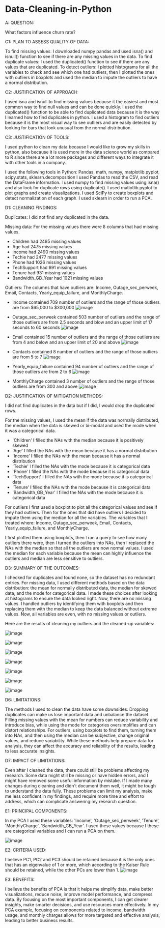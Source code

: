 # Data-Cleaning-in-Python

A: QUESTION:

What factors influence churn rate?


C1: PLAN TO ASSESS QUALITY OF DATA:


To find missing values: I downloaded numpy pandas and used isna() and isnull() function to see if there are any missing values in the data. 
To find duplicate values: I used the duplicated() function to see if there are any values that are duplicated.
To detect outliers: I plotted histograms for all the variables to check and see which one had outliers, then I plotted the ones with outliers in boxplots and used the median to impute the outliers to have a normal distribution.

C2: JUSTIFICATION OF APPROACH:

I used isna and isnull to find missing values because it the easiest and most common way to find null values and can be done quickly.
I used the duplicated() function to be able to find duplicated data because it is the way I learned how to find duplicates in python.
I used a histogram to find outliers because it is the most visual way to see outliers and are easily detected by looking for bars that look unusual from the normal distribution.

C3: JUSTIFICATION OF TOOLS:

I used python to clean my data because I would like to grow my skills in python, also because it is used more in the data science world as compared to R since there are a lot more packages and different ways to integrate it with other tools in a company. 

I used the following tools in Python: 
Pandas, math, numpy, matplotlib.pyplot, scipy.stats, sklearn.decomposition
I used Pandas to read the CSV, and read the DataFrame information.
I used numpy to find missing values using isna() and also look for duplicate rows using duplicate().
I used matlotlib.pyplot to plot graphs and create visualizations.
I used SciPy to create boxplots and detect normalization of each graph.
I used sklearn in order to run a PCA.


D1: CLEANING FINDINGS:

Duplicates: I did not find any duplicated in the data.

Missing data: For the missing values there were 8 columns that had missing values.
-	Children had 2495 missing values
-	Age had 2475 missing values
-	Income had 2490 missing values
-	Techie had 2477 missing values
-	Phone had 1026 missing values
-	TechSupport had 991 missing values
-	Tenure had 931 missing values
-	Bandwidth_GB_Year had 1021 missing values
 
Outliers: The columns that have outliers are: Income, Outage_sec_perweek, Email, Contacts, Yearly_equip_failure, and MonthlyCharge.


-	Income contained 709 number of outliers and the range of those outliers are from $65,000 to $300,000
 ![image](https://github.com/user-attachments/assets/964016ef-0e4e-429c-bc49-9fd27d98f10c)


-	Outage_sec_perweek contained 503 number of outliers and the range of those outliers are from 2.5 seconds and blow and an upper limit of 17 seconds to 60 seconds
  ![image](https://github.com/user-attachments/assets/a518be00-ea5d-441d-838b-52fdcc17c456)


-	Email contained 15 number of outliers and the range of those outliers are from 4 and below and an upper limit of 20 and above
![image](https://github.com/user-attachments/assets/10197701-8eea-439b-b9ea-2c83b87a2afc)


-	Contacts contained 8 number of outliers and the range of those outliers are from 5 to 7
![image](https://github.com/user-attachments/assets/0acfee36-cc9c-4d40-bde5-57d4a1ed5759)


-	Yearly_equip_failure contained 94 number of outliers and the range of those outliers are from 2 to 6
 ![image](https://github.com/user-attachments/assets/def56c50-b3d9-4e47-9e03-8be870c2dd89)


-	MonthlyCharge contained 3 number of outliers and the range of those outliers are from 300 and above
![image](https://github.com/user-attachments/assets/a04a9110-0793-4104-9f9b-82ca2402e6d2)

 

D2: JUSTIFICATION OF MITIGATION METHODS:

I did not find duplicates in the data but if I did, I would drop the duplicated rows.

For the missing values, I used the mean if the data was normally distributed, the median when the data is skewed or bi-modal and used the mode when it was a categorical data. 

-	'Children' I filled the NAs with the median because it is positively skewed
-	'Age' I filled the NAs with the mean because it has a normal distribution
-	'Income' I filled the NAs with the mean because it has a normal distribution
-	'Techie' I filled the NAs with the mode because it is categorical data 
-	'Phone' I filled the NAs with the mode because it is categorical data
-	'TechSupport' I filled the NAs with the mode because it is categorical data 
-	'Tenure' I filled the NAs with the mode because it is categorical data
-	‘Bandwidth_GB_Year' I filled the NAs with the mode because it is categorical data
  
For outliers I first used a boxplot to plot all the categorical values and see if they had outliers. Then for the ones that did have outliers I decided to impute them using the median for all the variables. 
The variables that I treated where: Income, Outage_sec_perweek, Email, Contacts, Yearly_equip_failure, and MonthlyCharge.

I first plotted them using boxplots, then I ran a query to see how many outliers there were, then I turned the outliers into NAs, then I replaced the NAs with the median so that all the outliers are now normal values. I used the median for each variable because the mean can highly influence the outliers and median are less sensitive to outliers.


D3: SUMMARY OF THE OUTCOMES:            

I checked for duplicates and found none, so the dataset has no redundant entries. For missing data, I used different methods based on the data distribution: the mean for normally distributed data, the median for skewed data, and the mode for categorical data. I made these choices after looking at histograms to ensure the data looked right. Now, there are no missing values. I handled outliers by identifying them with boxplots and then replacing them with the median to keep the data balanced without extreme values. Now, all variables are even, with no missing values or outliers.

Here are the results of cleaning my outliers and the cleaned-up variables:


![image](https://github.com/user-attachments/assets/e75420d2-c151-4264-8135-1c5caecdfa70)

![image](https://github.com/user-attachments/assets/aea98b78-7ef3-4b44-b066-76f0b70dbb2b)

![image](https://github.com/user-attachments/assets/5ca908c7-13ca-41f6-996c-bca698a1d754)

![image](https://github.com/user-attachments/assets/50799f28-4b6c-4eab-9f49-1c1339e82620)

![image](https://github.com/user-attachments/assets/d15a104b-770e-40f2-8f1d-25b4e3c81025)

![image](https://github.com/user-attachments/assets/85f95ca6-11b4-40c6-9914-419a15b2868b)

![image](https://github.com/user-attachments/assets/eda9c4c7-3c7b-4c8d-b87f-b2fa8bcfffa2)


D6: LIMITATIONS:

The methods I used to clean the data have some downsides. Dropping duplicates can make us lose important data and unbalance the dataset. Filling missing values with the mean for numbers can reduce variability and introduce bias, while using the mode for categories oversimplifies and can distort relationships. For outliers, using boxplots to find them, turning them into NAs, and then using the median can be subjective, change original values, and reduce variability. While these methods help prepare data for analysis, they can affect the accuracy and reliability of the results, leading to less accurate insights.

D7: IMPACT OF LIMITATIONS:

Even after I cleaned the data, there could still be problems affecting my research. Some data might still be missing or have hidden errors, and I might have removed some useful information by mistake. If I made many changes during cleaning and didn't document them well, it might be tough to understand the data fully. These problems can limit my analysis, make me less confident in my findings, and require more time and effort to address, which can complicate answering my research question.


E1: PRINCIPAL COMPONENTS:

In my PCA I used these variables: 'Income', 'Outage_sec_perweek', 'Tenure', 'MonthlyCharge', 'Bandwidth_GB_Year'. I used these values because I these are categorical variables and I can run a PCA on them.

![image](https://github.com/user-attachments/assets/212b4d9a-cd2c-434b-83d1-c2c585c9648c)


E2: CRITERIA USED:

I believe PC1, PC2 and PC3 should be retained because it is the only ones that has an eigenvalue of 1 or more, which according to the Kaiser Rule should be retained, while the other PCs are lower than 1. 
![image](https://github.com/user-attachments/assets/d229feba-51f5-4b14-9778-f79f1246d370)

E3: BENEFITS:

I believe the benefits of PCA is that it helps me simplify data, make better visualizations, reduce noise, improve model performance, and compress data. By focusing on the most important components, I can get clearer insights, make smarter decisions, and use resources more effectively. In my PCA example, focusing on components related to income, bandwidth usage, and monthly charges allows for more targeted and effective analysis, leading to better business results.


